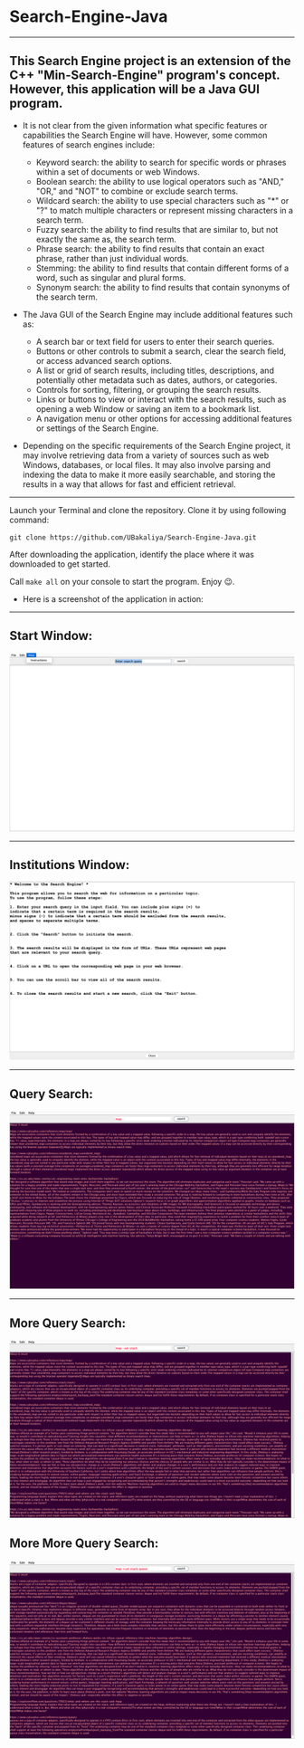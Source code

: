 <!-- @format -->

# Search-Engine-Java

---

## This Search Engine project is an extension of the C++ "Min-Search-Engine" program's concept. However, this application will be a Java GUI program.

- It is not clear from the given information what specific features or capabilities the Search Engine will have. However, some common features of search engines include:

  - Keyword search: the ability to search for specific words or phrases within a set of documents or web Windows.
  - Boolean search: the ability to use logical operators such as "AND," "OR," and "NOT" to combine or exclude search terms.
  - Wildcard search: the ability to use special characters such as "\*" or "?" to match multiple characters or represent missing characters in a search term.
  - Fuzzy search: the ability to find results that are similar to, but not exactly the same as, the search term.
  - Phrase search: the ability to find results that contain an exact phrase, rather than just individual words.
  - Stemming: the ability to find results that contain different forms of a word, such as singular and plural forms.
  - Synonym search: the ability to find results that contain synonyms of the search term.

- The Java GUI of the Search Engine may include additional features such as:
  - A search bar or text field for users to enter their search queries.
  - Buttons or other controls to submit a search, clear the search field, or access advanced search options.
  - A list or grid of search results, including titles, descriptions, and potentially other metadata such as dates, authors, or categories.
  - Controls for sorting, filtering, or grouping the search results.
  - Links or buttons to view or interact with the search results, such as opening a web Window or saving an item to a bookmark list.
  - A navigation menu or other options for accessing additional features or settings of the Search Engine.
- Depending on the specific requirements of the Search Engine project, it may involve retrieving data from a variety of sources such as web Windows, databases, or local files. It may also involve parsing and indexing the data to make it more easily searchable, and storing the results in a way that allows for fast and efficient retrieval.

---

Launch your Terminal and clone the repository. Clone it by using following command:

```
git clone https://github.com/UBakaliya/Search-Engine-Java.git
```

After downloading the application, identify the place where it was downloaded to get started.

Call `make all` on your console to start the program. Enjoy 😉.

- Here is a screenshot of the application in action:

---

## Start Window:

![Drag Racing](src/images/output1.png)

---

## Institutions Window:

![Drag Racing](src/images/output2.png)

---

## Query Search:

![Drag Racing](src/images/output3.png)

---

## More Query Search:

![Drag Racing](src/images/output4.png)

## More More Query Search:

![Drag Racing](src/images/output5.png)
